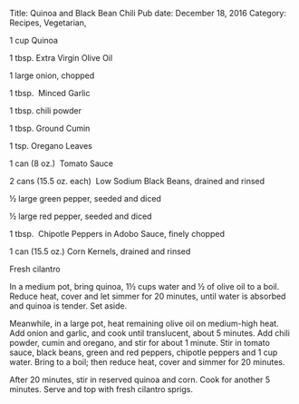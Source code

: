Title: Quinoa and Black Bean Chili
Pub date: December 18, 2016
Category: Recipes, Vegetarian, 

1 cup Quinoa

1 tbsp. Extra Virgin Olive Oil

1 large onion, chopped

1 tbsp.  Minced Garlic

1 tbsp. chili powder

1 tbsp. Ground Cumin

1 tsp. Oregano Leaves

1 can (8 oz.)  Tomato Sauce

2 cans (15.5 oz. each)  Low Sodium Black Beans, drained and rinsed

½ large green pepper, seeded and diced

½ large red pepper, seeded and diced

1 tbsp.  Chipotle Peppers in Adobo Sauce, finely chopped

1 can (15.5 oz.) Corn Kernels, drained and rinsed

Fresh cilantro

In a medium pot, bring quinoa, 1½ cups water and ½ of olive oil to a boil. Reduce heat, cover and let simmer for 20 minutes, until water is absorbed and quinoa is tender. Set aside.

Meanwhile, in a large pot, heat remaining olive oil on medium-high heat. Add onion and garlic, and cook until translucent, about 5 minutes. Add chili powder, cumin and oregano, and stir for about 1 minute. Stir in tomato sauce, black beans, green and red peppers, chipotle peppers and 1 cup water. Bring to a boil; then reduce heat, cover and simmer for 20 minutes.

After 20 minutes, stir in reserved quinoa and corn. Cook for another 5 minutes. Serve and top with fresh cilantro sprigs.